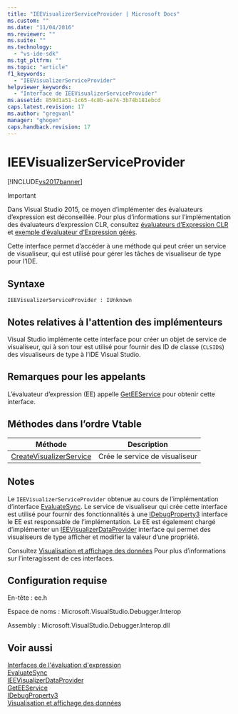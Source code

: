```yaml
---
title: "IEEVisualizerServiceProvider | Microsoft Docs"
ms.custom: ""
ms.date: "11/04/2016"
ms.reviewer: ""
ms.suite: ""
ms.technology: 
  - "vs-ide-sdk"
ms.tgt_pltfrm: ""
ms.topic: "article"
f1_keywords: 
  - "IEEVisualizerServiceProvider"
helpviewer_keywords: 
  - "Interface de IEEVisualizerServiceProvider"
ms.assetid: 859d1a51-1c65-4c8b-ae74-3b74b181ebcd
caps.latest.revision: 17
ms.author: "gregvanl"
manager: "ghogen"
caps.handback.revision: 17
---
```

# IEEVisualizerServiceProvider
[!INCLUDE[vs2017banner](../../../code-quality/includes/vs2017banner.md)]

> [!IMPORTANT]
>  Dans Visual Studio 2015, ce moyen d’implémenter des évaluateurs d’expression est déconseillée. Pour plus d’informations sur l’implémentation des évaluateurs d’expression CLR, consultez [évaluateurs d’Expression CLR](https://github.com/Microsoft/ConcordExtensibilitySamples/wiki/CLR-Expression-Evaluators) et [exemple d’évaluateur d’Expression gérés](https://github.com/Microsoft/ConcordExtensibilitySamples/wiki/Managed-Expression-Evaluator-Sample).  
  
 Cette interface permet d’accéder à une méthode qui peut créer un service de visualiseur, qui est utilisé pour gérer les tâches de visualiseur de type pour l’IDE.  
  
## Syntaxe  
  
```  
IEEVisualizerServiceProvider : IUnknown  
```  
  
## Notes relatives à l'attention des implémenteurs  
 Visual Studio implémente cette interface pour créer un objet de service de visualiseur, qui à son tour est utilisé pour fournir des ID de classe \(`CLSID`s\) des visualiseurs de type à l’IDE Visual Studio.  
  
## Remarques pour les appelants  
 L’évaluateur d’expression \(EE\) appelle [GetEEService](../../../extensibility/debugger/reference/idebugbinder3-geteeservice.md) pour obtenir cette interface.  
  
## Méthodes dans l’ordre Vtable  
  
|Méthode|Description|  
|-------------|-----------------|  
|[CreateVisualizerService](../../../extensibility/debugger/reference/ieevisualizerserviceprovider-createvisualizerservice.md)|Crée le service de visualiseur|  
  
## Notes  
 Le `IEEVisualizerServiceProvider` obtenue au cours de l’implémentation d’interface [EvaluateSync](../../../extensibility/debugger/reference/idebugparsedexpression-evaluatesync.md). Le service de visualiseur qui crée cette interface est utilisé pour fournir des fonctionnalités à une [IDebugProperty3](../../../extensibility/debugger/reference/idebugproperty3.md) interface le EE est responsable de l’implémentation. Le EE est également chargé d’implémenter un [IEEVisualizerDataProvider](../../../extensibility/debugger/reference/ieevisualizerdataprovider.md) interface qui permet des visualiseurs de type afficher et modifier la valeur d’une propriété.  
  
 Consultez [Visualisation et affichage des données](../../../extensibility/debugger/visualizing-and-viewing-data.md) Pour plus d’informations sur l’interagissent de ces interfaces.  
  
## Configuration requise  
 En\-tête : ee.h  
  
 Espace de noms : Microsoft.VisualStudio.Debugger.Interop  
  
 Assembly : Microsoft.VisualStudio.Debugger.Interop.dll  
  
## Voir aussi  
 [Interfaces de l'évaluation d'expression](../../../extensibility/debugger/reference/expression-evaluation-interfaces.md)   
 [EvaluateSync](../../../extensibility/debugger/reference/idebugparsedexpression-evaluatesync.md)   
 [IEEVisualizerDataProvider](../../../extensibility/debugger/reference/ieevisualizerdataprovider.md)   
 [GetEEService](../../../extensibility/debugger/reference/idebugbinder3-geteeservice.md)   
 [IDebugProperty3](../../../extensibility/debugger/reference/idebugproperty3.md)   
 [Visualisation et affichage des données](../../../extensibility/debugger/visualizing-and-viewing-data.md)